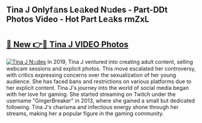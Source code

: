 ## Tina J Onlyf𝚊ns Le𝚊ked N𝚞des - Part-DDt Photos Video - Hot Part Le𝚊ks rmZxL

# <h2><a href="http://ac44877.deff.icu/?id=Tina+J">🔗 New 👉🔴 Tina J VIDEO Photos</a></h2>

[![Tina J N𝚞des](https://i.imgur.com/rIISA9y.gif)](http://ac44877.deff.icu/?id=Tina+J)
In 2019, Tina J ventured into creating adult content, selling webcam sessions and explicit photos. This move escalated her controversy, with critics expressing concerns over the sexualization of her young audience. She has faced bans and restrictions on various platforms due to her explicit content. Tina J's journey into the world of social media began with her love for gaming. She started streaming on Twitch under the username "GingerBreaker" in 2013, where she gained a small but dedicated following. Tina J's charisma and infectious energy shone through her streams, making her a popular figure in the gaming community.
